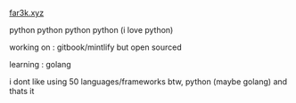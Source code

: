 <a href="https://far3k.xyz/">far3k.xyz</a>

python python python python (i love python)

working on : gitbook/mintlify but open sourced

learning : golang

i dont like using 50 languages/frameworks btw, python (maybe golang) and thats it
